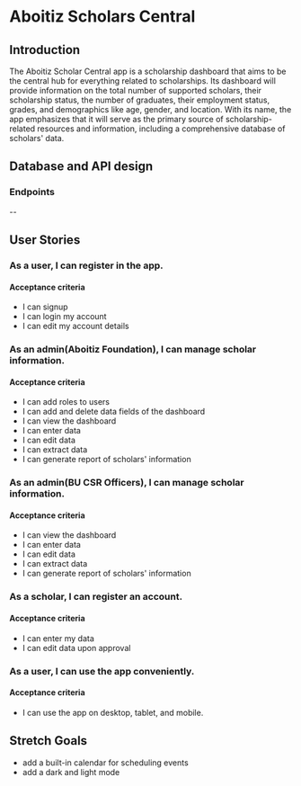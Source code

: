 # Aboitiz Scholars Central

## Introduction

The Aboitiz Scholar Central app is a scholarship dashboard that aims to be the central hub for everything related to scholarships. 
Its dashboard will provide information on the total number of supported scholars, their scholarship status, the number of graduates, their employment status, grades, and demographics like age, gender, and location. 
With its name, the app emphasizes that it will serve as the primary source of scholarship-related resources and information, including a comprehensive database of scholars' data.

## Database and API design

### Endpoints
--

## User Stories

### As a user, I can register in the app.

#### Acceptance criteria

- I can signup 
- I can login my account
- I can edit my account details

### As an admin(Aboitiz Foundation), I can manage scholar information.

#### Acceptance criteria

- I can add roles to users
- I can add and delete data fields of the dashboard
- I can view the dashboard
- I can enter data
- I can edit data
- I can extract data
- I can generate report of scholars' information

### As an admin(BU CSR Officers), I can manage scholar information.

#### Acceptance criteria

- I can view the dashboard
- I can enter data
- I can edit data
- I can extract data
- I can generate report of scholars' information

### As a scholar, I can register an account.

#### Acceptance criteria

- I can enter my data
- I can edit data upon approval

### As a user, I can use the app conveniently.

#### Acceptance criteria

- I can use the app on desktop, tablet, and mobile.

## Stretch Goals

- add a built-in calendar for scheduling events
- add a dark and light mode